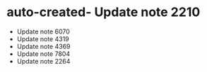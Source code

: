# auto-created- Update note 2210
- Update note 6070
- Update note 4319
- Update note 4369
- Update note 7804
- Update note 2264
